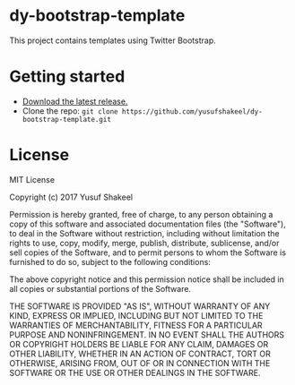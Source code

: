 # dy-bootstrap-template
This project contains templates using Twitter Bootstrap.


# Getting started
- [Download the latest release.](https://github.com/yusufshakeel/dy-bootstrap-template/releases)
- Clone the repo: `git clone https://github.com/yusufshakeel/dy-bootstrap-template.git`


# License
MIT License

Copyright (c) 2017 Yusuf Shakeel

Permission is hereby granted, free of charge, to any person obtaining a copy
of this software and associated documentation files (the "Software"), to deal
in the Software without restriction, including without limitation the rights
to use, copy, modify, merge, publish, distribute, sublicense, and/or sell
copies of the Software, and to permit persons to whom the Software is
furnished to do so, subject to the following conditions:

The above copyright notice and this permission notice shall be included in all
copies or substantial portions of the Software.

THE SOFTWARE IS PROVIDED "AS IS", WITHOUT WARRANTY OF ANY KIND, EXPRESS OR
IMPLIED, INCLUDING BUT NOT LIMITED TO THE WARRANTIES OF MERCHANTABILITY,
FITNESS FOR A PARTICULAR PURPOSE AND NONINFRINGEMENT. IN NO EVENT SHALL THE
AUTHORS OR COPYRIGHT HOLDERS BE LIABLE FOR ANY CLAIM, DAMAGES OR OTHER
LIABILITY, WHETHER IN AN ACTION OF CONTRACT, TORT OR OTHERWISE, ARISING FROM,
OUT OF OR IN CONNECTION WITH THE SOFTWARE OR THE USE OR OTHER DEALINGS IN THE
SOFTWARE.
